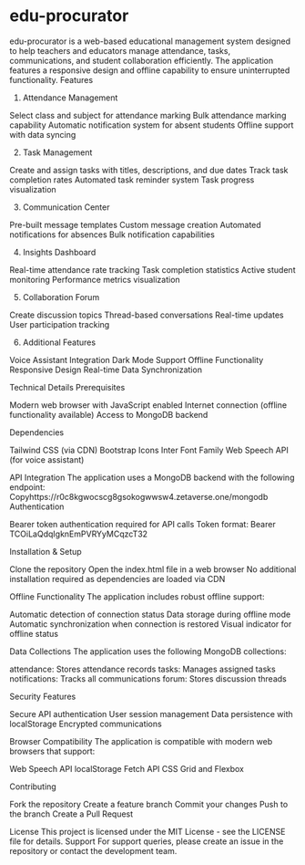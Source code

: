 # edu-procurator
edu-procurator is a web-based educational management system designed to help teachers and educators manage attendance, tasks, communications, and student collaboration efficiently. The application features a responsive design and offline capability to ensure uninterrupted functionality.
Features
1. Attendance Management

Select class and subject for attendance marking
Bulk attendance marking capability
Automatic notification system for absent students
Offline support with data syncing

2. Task Management

Create and assign tasks with titles, descriptions, and due dates
Track task completion rates
Automated task reminder system
Task progress visualization

3. Communication Center

Pre-built message templates
Custom message creation
Automated notifications for absences
Bulk notification capabilities

4. Insights Dashboard

Real-time attendance rate tracking
Task completion statistics
Active student monitoring
Performance metrics visualization

5. Collaboration Forum

Create discussion topics
Thread-based conversations
Real-time updates
User participation tracking

6. Additional Features

Voice Assistant Integration
Dark Mode Support
Offline Functionality
Responsive Design
Real-time Data Synchronization

Technical Details
Prerequisites

Modern web browser with JavaScript enabled
Internet connection (offline functionality available)
Access to MongoDB backend

Dependencies

Tailwind CSS (via CDN)
Bootstrap Icons
Inter Font Family
Web Speech API (for voice assistant)

API Integration
The application uses a MongoDB backend with the following endpoint:
Copyhttps://r0c8kgwocscg8gsokogwwsw4.zetaverse.one/mongodb
Authentication

Bearer token authentication required for API calls
Token format: Bearer TCOiLaQdqIgknEmPVRYyMCqzcT32

Installation & Setup

Clone the repository
Open the index.html file in a web browser
No additional installation required as dependencies are loaded via CDN

Offline Functionality
The application includes robust offline support:

Automatic detection of connection status
Data storage during offline mode
Automatic synchronization when connection is restored
Visual indicator for offline status

Data Collections
The application uses the following MongoDB collections:

attendance: Stores attendance records
tasks: Manages assigned tasks
notifications: Tracks all communications
forum: Stores discussion threads

Security Features

Secure API authentication
User session management
Data persistence with localStorage
Encrypted communications

Browser Compatibility
The application is compatible with modern web browsers that support:

Web Speech API
localStorage
Fetch API
CSS Grid and Flexbox

Contributing

Fork the repository
Create a feature branch
Commit your changes
Push to the branch
Create a Pull Request

License
This project is licensed under the MIT License - see the LICENSE file for details.
Support
For support queries, please create an issue in the repository or contact the development team.
